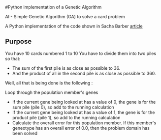 #Python implementation of a Genetic Algorithm

AI - Simple Genetic Algorithm (GA) to solve a card problem

A Python implementation of the code shown in Sacha Barber [article](http://www.codeproject.com/Articles/16286/AI-Simple-Genetic-Algorithm-GA-to-solve-a-card-pro)

## Purpose

You have 10 cards numbered 1 to 10
You have to divide them into two piles so that:
 - The sum of the first pile is as close as possible to 36.
 - And the product of all in the second pile is as close as possible to 360.

Well, all that is being done is the following :

Loop through the population member's genes
 - If the current gene being looked at has a value of 0, the gene is for the sum pile (pile 0), so add to the running calculation
 - If the current gene being looked at has a value of 1, the gene is for the product pile (pile 1), so add to the running calculation
 - Calculate the overall error for this population member. If this member's geneotype has an overall error of 0.0, then the problem domain has been solved
